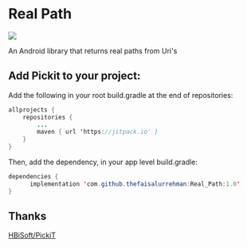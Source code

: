 # Real Path
[![](https://jitpack.io/v/thefaisalurrehman/Real_Path.svg)](https://jitpack.io/#thefaisalurrehman/Real_Path)
<p align="start">An Android library that returns real paths from Uri's</p>


 Add Pickit to your project:
---

Add the following in your root build.gradle at the end of repositories:

```java
allprojects {
    repositories {
        ...
        maven { url 'https://jitpack.io' }
    }
}
```
    
Then, add the dependency, in your app level build.gradle:

```java
dependencies {
      implementation 'com.github.thefaisalurrehman:Real_Path:1.0'
}
```

Thanks
-------

 [HBiSoft/PickiT](https://github.com/HBiSoft/PickiT)

